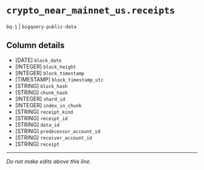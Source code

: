 # `crypto_near_mainnet_us.receipts`
`bq-1` | `bigquery-public-data`

## Column details
* [DATE]      `block_date`
* [INTEGER]   `block_height`
* [INTEGER]   `block_timestamp`
* [TIMESTAMP] `block_timestamp_utc`
* [STRING]    `block_hash`
* [STRING]    `chunk_hash`
* [INTEGER]   `shard_id`
* [INTEGER]   `index_in_chunk`
* [STRING]    `receipt_kind`
* [STRING]    `receipt_id`
* [STRING]    `data_id`
* [STRING]    `predecessor_account_id`
* [STRING]    `receiver_account_id`
* [STRING]    `receipt`

-------------------------------------------------------------------------------
*Do not make edits above this line.*
